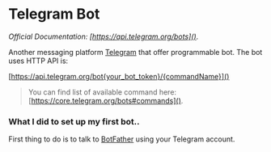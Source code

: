 # Telegram Bot

*Official Documentation: [https://api.telegram.org/bots]()*.

Another messaging platform [Telegram](https://telegram.org) that offer programmable bot. The bot uses HTTP API is:

[https://api.telegram.org/bot{your_bot_token}/{commandName}]()

>You can find list of available command here: [https://core.telegram.org/bots#commands]().

### What I did to set up my first bot..
First thing to do is to talk to [BotFather](https://telegram.me/botfather) using your Telegram account.